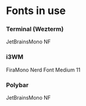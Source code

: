 # Fonts in use

### Terminal (Wezterm)

JetBrainsMono NF

### i3WM

FiraMono Nerd Font Medium 11

### Polybar

JetBrainsMono NF
